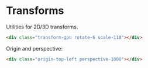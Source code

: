 # Transforms

Utilities for 2D/3D transforms.

```html
<div class="transform-gpu rotate-6 scale-110"></div>
```

Origin and perspective:

```html
<div class="origin-top-left perspective-1000"></div>
```

